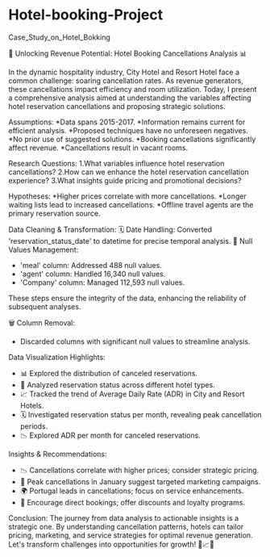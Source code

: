 # Hotel-booking-Project
Case_Study_on_Hotel_Bokking

🧹 Unlocking Revenue Potential: Hotel Booking Cancellations Analysis 📊


In the dynamic hospitality industry, City Hotel and Resort Hotel face a common challenge: soaring cancellation rates. As revenue generators, these cancellations impact efficiency and room utilization. Today, I present a comprehensive analysis aimed at understanding the variables affecting hotel reservation cancellations and proposing strategic solutions.


Assumptions:
*Data spans 2015-2017.
*Information remains current for efficient analysis.
*Proposed techniques have no unforeseen negatives.
*No prior use of suggested solutions.
*Booking cancellations significantly affect revenue.
*Cancellations result in vacant rooms.


Research Questions:
1.What variables influence hotel reservation cancellations?
2.How can we enhance the hotel reservation cancellation experience?
3.What insights guide pricing and promotional decisions?


Hypotheses:
*Higher prices correlate with more cancellations.
*Longer waiting lists lead to increased cancellations.
*Offline travel agents are the primary reservation source.

Data Cleaning & Transformation:
🗓️ Date Handling: Converted 'reservation_status_date' to datetime for precise temporal analysis.
🔄 Null Values Management:
* 'meal' column: Addressed 488 null values.
* 'agent' column: Handled 16,340 null values.
* 'Company' column: Managed 112,593 null values.
  
These steps ensure the integrity of the data, enhancing the reliability of subsequent analyses.

🗑️ Column Removal:
* Discarded columns with significant null values to streamline analysis.

Data Visualization Highlights:
* 📊 Explored the distribution of canceled reservations.
* 🏨 Analyzed reservation status across different hotel types.
* 📈 Tracked the trend of Average Daily Rate (ADR) in City and Resort Hotels.
* 🗓️ Investigated reservation status per month, revealing peak cancellation periods.
* 📉 Explored ADR per month for canceled reservations.

Insights & Recommendations:
* 📉 Cancellations correlate with higher prices; consider strategic pricing.
* 📆 Peak cancellations in January suggest targeted marketing campaigns.
* 🌍 Portugal leads in cancellations; focus on service enhancements.
* 💼 Encourage direct bookings; offer discounts and loyalty programs.
  
Conclusion: The journey from data analysis to actionable insights is a strategic one. By understanding cancellation patterns, hotels can tailor pricing, marketing, and service strategies for optimal revenue generation. Let's transform challenges into opportunities for growth! 💼📈✨

